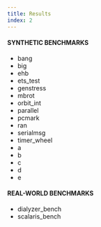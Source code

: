 ```yaml
---
title: Results
index: 2
---
```


#### SYNTHETIC BENCHMARKS
* bang
* big
* ehb
* ets_test
* genstress
* mbrot
* orbit_int
* parallel
* pcmark
* ran
* serialmsg
* timer_wheel
* a
* b
* c
* d
* e

#### REAL-WORLD BENCHMARKS
* dialyzer_bench
* scalaris_bench


